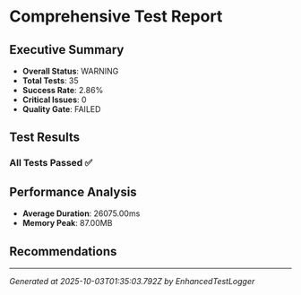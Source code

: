 # Comprehensive Test Report

## Executive Summary
- **Overall Status**: WARNING
- **Total Tests**: 35
- **Success Rate**: 2.86%
- **Critical Issues**: 0
- **Quality Gate**: FAILED

## Test Results
### All Tests Passed ✅

## Performance Analysis
- **Average Duration**: 26075.00ms
- **Memory Peak**: 87.00MB

## Recommendations


---
*Generated at 2025-10-03T01:35:03.792Z by EnhancedTestLogger*